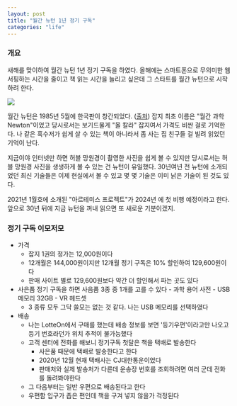 ```yaml
---
layout: post
title: "월간 뉴턴 1년 정기 구독"
categories: "life"
---
```


### 개요

새해를 맞이하여 월간 뉴턴 1년 정기 구독을 하였다. 올해에는 스마트폰으로 무의미한 웹 서핑하는 시간을 줄이고 책 읽는 시간을 늘리고 싶은데 그 스타트를 월간 뉴턴으로 시작하려 한다.

<img src="https://i.imgur.com/9qOyWWql.jpg" />

월간 뉴턴은 1985년 5월에 한국판이 창간되었다. ([출처](https://namu.wiki/w/%EB%89%B4%ED%84%B4%20%ED%95%9C%EA%B5%AD%ED%8C%90)) 잡지 최초 이름은 "월간 과학 Newton"이었고 당시로서는 보기드물게 "올 칼라" 잡지여서 가격도 비싼 걸로 기억한다. 나 같은 흑수저가 쉽게 살 수 있는 책이 아니라서 좀 사는 집 친구들 걸 빌려 읽었던 기억이 난다.

지금이야 인터넷만 하면 허블 망원경이 촬영한 사진을 쉽게 볼 수 있지만 당시로서는 허블 망원경 사진을 생생하게 볼 수 있는 건 뉴턴이 유일했다. 30년여년 전 뉴턴에 소개되었던 최신 기술들은 이제 현실에서 볼 수 있고 몇 몇 기술은 이미 낡은 기술이 된 것도 있다.

2021년 1월호에 소개된 "아르테미스 프로젝트"가 2024년 에 첫 비행 예정이라고 한다. 앞으로 30년 뒤에 지금 뉴턴을 꺼내 읽으면 또 새로운 기분이겠지.

### 정기 구독 이모저모

- 가격
    - 잡지 1권의 정가는 12,000원이다
    - 12개월은 144,000원이지만 12개월 정기 구독은 10% 할인하여 129,600원이다
    - 판매 사이트 별로 129,600원보다 약간 더 할인해서 파는 곳도 있다
- 사은품
    정기 구독을 하면 사음품 3종 중 1개를 고를 수 있다
        - 과학 용어 사전
        - USB 메모리 32GB
        - VR 헤드셋
    - 3 종류 모두 그닥 쓸모는 없는 것 같다. 나는 USB 메모리를 선택하였다
- 배송
    - 나는 LotteOn에서 구매를 했는데 배송 정보를 보면 '등기우편'이라고만 나오고 등기 번호라던가 위치 추적이 불가능했다
    - 고객 센터에 전화를 해보니 정기구독 첫달은 책을 택배로 발송한다
        - 사은품 때문에 택배로 발송한다고 한다
        - 2020년 12월 현재 택배사는 CJ대한통운이었다
        - 판매처와 실제 발송처가 다른데 운송장 번호를 조회하려면 여러 군데 전화를 돌려봐야한다
    - 그 다음부터는 일반 우편으로 배송된다고 한다
    - 우편함 입구가 좁은 편인데 책을 구겨 넣지 않을가 걱정된다
